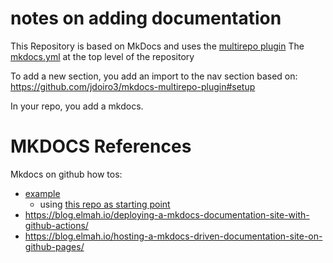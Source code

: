 # notes on adding documentation

This Repository is based on MkDocs and uses the [multirepo plugin](https://github.com/jdoiro3/mkdocs-multirepo-plugin)
The [mkdocs.yml](https://github.com/earthcube/geocodes_documentation/blob/main/mkdocs.yml) at the top level of the repository

To add a new section, you add an import to the nav section based on: https://github.com/jdoiro3/mkdocs-multirepo-plugin#setup

In your repo, you add a mkdocs.


# MKDOCS References
Mkdocs on github how tos:

* [example](https://multirepo-docs.github.io/root-docs/developers/contributing/)
    * using [this repo as starting point](https://github.com/multirepo-docs/root-docs)
* https://blog.elmah.io/deploying-a-mkdocs-documentation-site-with-github-actions/
* https://blog.elmah.io/hosting-a-mkdocs-driven-documentation-site-on-github-pages/

